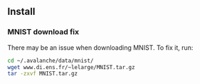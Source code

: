 

## Install 


### MNIST download fix

There may be an issue when downloading MNIST. To fix it, run:

```bash
cd ~/.avalanche/data/mnist/
wget www.di.ens.fr/~lelarge/MNIST.tar.gz
tar -zxvf MNIST.tar.gz
```